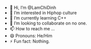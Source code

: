 - 👋 Hi, I’m @LamChiDinh
- 👀 I’m interested in Hiphop culture
- 🌱 I’m currently learning C++
- 💞️ I’m looking to collaborate on no one.
- 📫 How to reach me ...
- 😄 Pronouns: He/Him
- ⚡ Fun fact:  Nothing.

<!---
LamChiDinh/LamChiDinh is a ✨ special ✨ repository because its `README.md` (this file) appears on your GitHub profile.
You can click the Preview link to take a look at your changes.
--->
